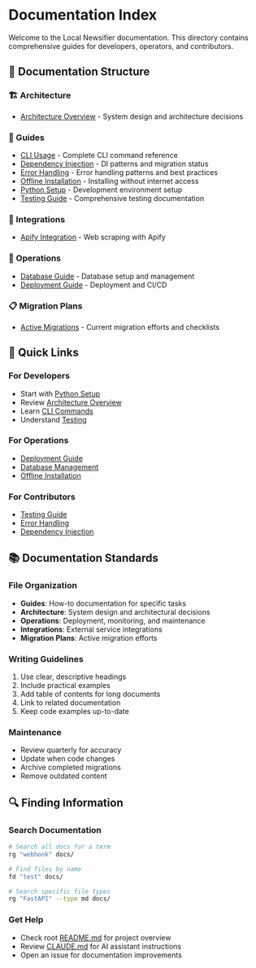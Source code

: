 # Documentation Index

Welcome to the Local Newsifier documentation. This directory contains comprehensive guides for developers, operators, and contributors.

## 📁 Documentation Structure

### 🏗️ Architecture
- [Architecture Overview](architecture/overview.md) - System design and architecture decisions

### 📖 Guides
- [CLI Usage](guides/cli_usage.md) - Complete CLI command reference
- [Dependency Injection](guides/dependency_injection.md) - DI patterns and migration status
- [Error Handling](guides/error_handling.md) - Error handling patterns and best practices
- [Offline Installation](guides/offline_installation.md) - Installing without internet access
- [Python Setup](guides/python_setup.md) - Development environment setup
- [Testing Guide](guides/testing_guide.md) - Comprehensive testing documentation

### 🔌 Integrations
- [Apify Integration](integrations/apify.md) - Web scraping with Apify

### 🚀 Operations
- [Database Guide](operations/database.md) - Database setup and management
- [Deployment Guide](operations/deployment.md) - Deployment and CI/CD

### 📋 Migration Plans
- [Active Migrations](migration-plans/README.md) - Current migration efforts and checklists

## 🎯 Quick Links

### For Developers
- Start with [Python Setup](guides/python_setup.md)
- Review [Architecture Overview](architecture/overview.md)
- Learn [CLI Commands](guides/cli_usage.md)
- Understand [Testing](guides/testing_guide.md)

### For Operations
- [Deployment Guide](operations/deployment.md)
- [Database Management](operations/database.md)
- [Offline Installation](guides/offline_installation.md)

### For Contributors
- [Testing Guide](guides/testing_guide.md)
- [Error Handling](guides/error_handling.md)
- [Dependency Injection](guides/dependency_injection.md)

## 📚 Documentation Standards

### File Organization
- **Guides**: How-to documentation for specific tasks
- **Architecture**: System design and architectural decisions
- **Operations**: Deployment, monitoring, and maintenance
- **Integrations**: External service integrations
- **Migration Plans**: Active migration efforts

### Writing Guidelines
1. Use clear, descriptive headings
2. Include practical examples
3. Add table of contents for long documents
4. Link to related documentation
5. Keep code examples up-to-date

### Maintenance
- Review quarterly for accuracy
- Update when code changes
- Archive completed migrations
- Remove outdated content

## 🔍 Finding Information

### Search Documentation
```bash
# Search all docs for a term
rg "webhook" docs/

# Find files by name
fd "test" docs/

# Search specific file types
rg "FastAPI" --type md docs/
```

### Get Help
- Check root [README.md](../README.md) for project overview
- Review [CLAUDE.md](../CLAUDE.md) for AI assistant instructions
- Open an issue for documentation improvements
